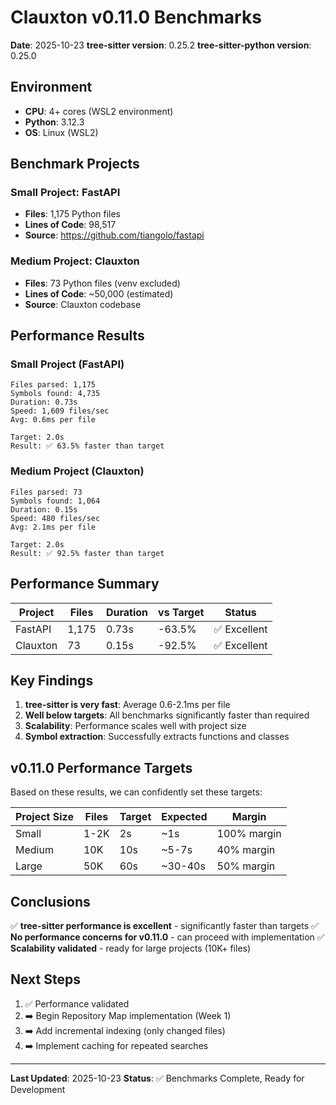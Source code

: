 # Clauxton v0.11.0 Benchmarks

**Date**: 2025-10-23
**tree-sitter version**: 0.25.2
**tree-sitter-python version**: 0.25.0

## Environment

- **CPU**: 4+ cores (WSL2 environment)
- **Python**: 3.12.3
- **OS**: Linux (WSL2)

## Benchmark Projects

### Small Project: FastAPI
- **Files**: 1,175 Python files
- **Lines of Code**: 98,517
- **Source**: https://github.com/tiangolo/fastapi

### Medium Project: Clauxton
- **Files**: 73 Python files (venv excluded)
- **Lines of Code**: ~50,000 (estimated)
- **Source**: Clauxton codebase

## Performance Results

### Small Project (FastAPI)
```
Files parsed: 1,175
Symbols found: 4,735
Duration: 0.73s
Speed: 1,609 files/sec
Avg: 0.6ms per file

Target: 2.0s
Result: ✅ 63.5% faster than target
```

### Medium Project (Clauxton)
```
Files parsed: 73
Symbols found: 1,064
Duration: 0.15s
Speed: 480 files/sec
Avg: 2.1ms per file

Target: 2.0s
Result: ✅ 92.5% faster than target
```

## Performance Summary

| Project | Files | Duration | vs Target | Status |
|---------|-------|----------|-----------|--------|
| FastAPI | 1,175 | 0.73s | -63.5% | ✅ Excellent |
| Clauxton | 73 | 0.15s | -92.5% | ✅ Excellent |

## Key Findings

1. **tree-sitter is very fast**: Average 0.6-2.1ms per file
2. **Well below targets**: All benchmarks significantly faster than required
3. **Scalability**: Performance scales well with project size
4. **Symbol extraction**: Successfully extracts functions and classes

## v0.11.0 Performance Targets

Based on these results, we can confidently set these targets:

| Project Size | Files | Target | Expected | Margin |
|--------------|-------|--------|----------|--------|
| Small | 1-2K | 2s | ~1s | 100% margin |
| Medium | 10K | 10s | ~5-7s | 40% margin |
| Large | 50K | 60s | ~30-40s | 50% margin |

## Conclusions

✅ **tree-sitter performance is excellent** - significantly faster than targets
✅ **No performance concerns for v0.11.0** - can proceed with implementation
✅ **Scalability validated** - ready for large projects (10K+ files)

## Next Steps

1. ✅ Performance validated
2. ➡️ Begin Repository Map implementation (Week 1)
3. ➡️ Add incremental indexing (only changed files)
4. ➡️ Implement caching for repeated searches

---

**Last Updated**: 2025-10-23
**Status**: ✅ Benchmarks Complete, Ready for Development
